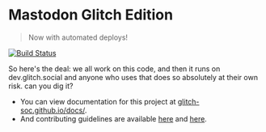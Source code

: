 #  Mastodon Glitch Edition  #

>   Now with automated deploys!

[![Build Status](https://travis-ci.org/glitch-soc/mastodon.svg?branch=master)](https://travis-ci.org/glitch-soc/mastodon)

So here's the deal: we all work on this code, and then it runs on dev.glitch.social and anyone who uses that does so absolutely at their own risk. can you dig it?

- You can view documentation for this project at [glitch-soc.github.io/docs/](https://glitch-soc.github.io/docs/).
- And contributing guidelines are available [here](CONTRIBUTING.md) and [here](https://glitch-soc.github.io/docs/contributing/).
